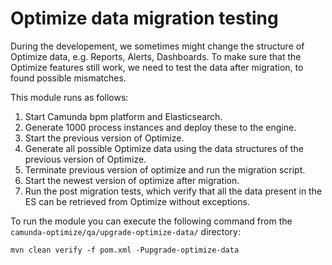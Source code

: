 # Optimize data migration testing

During the developement, we sometimes might change the structure of Optimize data, e.g. Reports, Alerts, Dashboards.
To make sure that the Optimize features still work, we need to test the data after migration, to found possible mismatches.

This module runs as follows:

1. Start Camunda bpm platform and Elasticsearch.
2. Generate 1000 process instances and deploy these to the engine.
3. Start the previous version of Optimize.
4. Generate all possible Optimize data using the data structures of the previous version of Optimize.
5. Terminate previous version of optimize and run the migration script.
6. Start the newest version of optimize after migration.
7. Run the post migration tests, which verify that all the data present in the ES can be retrieved from Optimize without exceptions.

To run the module you can execute the following command from the `camunda-optimize/qa/upgrade-optimize-data/` directory:

```
mvn clean verify -f pom.xml -Pupgrade-optimize-data
```
